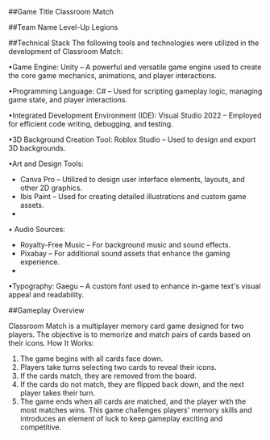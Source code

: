 ##Game Title
Classroom Match

##Team Name
Level-Up Legions

##Technical Stack
The following tools and technologies were utilized in the development of Classroom Match:

•Game Engine:
Unity – A powerful and versatile game engine used to create the core game mechanics, animations, and player interactions.

•Programming Language:
C# – Used for scripting gameplay logic, managing game state, and player interactions.

•Integrated Development Environment (IDE):
Visual Studio 2022 – Employed for efficient code writing, debugging, and testing.

•3D Background Creation Tool:
Roblox Studio – Used to design and export 3D backgrounds.

•Art and Design Tools:
 - Canva Pro – Utilized to design user interface elements, layouts, and other 2D graphics.
 - Ibis Paint – Used for creating detailed illustrations and custom game assets.
 - 
•	Audio Sources:
 - Royalty-Free Music – For background music and sound effects.
 - Pixabay – For additional sound assets that enhance the gaming experience.
 - 
•Typography:
Gaegu – A custom font used to enhance in-game text's visual appeal and readability.


##Gameplay Overview

Classroom Match is a multiplayer memory card game designed for two players. The objective is to memorize and match pairs of cards based on their icons.
How It Works:
1.	The game begins with all cards face down.
2.	Players take turns selecting two cards to reveal their icons.
3.	If the cards match, they are removed from the board.
4.	If the cards do not match, they are flipped back down, and the next player takes their turn.
5.	The game ends when all cards are matched, and the player with the most matches wins.
This game challenges players' memory skills and introduces an element of luck to keep gameplay exciting and competitive.
